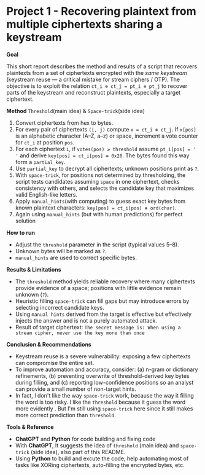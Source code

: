 # Project 1 - Recovering plaintext from multiple ciphertexts sharing a keystream

**Goal**

This short report describes the method and results of a script that recovers plaintexts from a set of ciphertexts encrypted with the *same keystream* (keystream reuse — a critical mistake for stream ciphers / OTP). The objective is to exploit the relation `ct_i ⊕ ct_j = pt_i ⊕ pt_j` to recover parts of the keystream and reconstruct plaintexts, especially a target ciphertext.

**Method** `Threshold`(main idea) & `Space-trick`(side idea)

1. Convert ciphertexts from hex to bytes.
2. For every pair of ciphertexts `(i, j)` compute `x = ct_i ⊕ ct_j`. If `x[pos]` is an alphabetic character (A–Z, a–z) or space, increment a vote counter for `ct_i` at position `pos`.
3. For each ciphertext `i`, if `votes(pos) ≥ threshold` assume `pt_i[pos] = ' '` and derive `key[pos] = ct_i[pos] ⊕ 0x20`. The bytes found this way form a `partial_key`.
4. Use `partial_key` to decrypt all ciphertexts; unknown positions print as `?`.
5. With `space-trick`, for positions not determined by thresholding, the script tests candidates assuming `space` in one ciphertext, checks consistency with others, and selects the candidate key that maximizes valid English-like letters.
6. Apply `manual_hints`(with computing) to guess exact key bytes from known plaintext characters: `key[pos] = ct_i[pos] ⊕ ord(char)`.
7. Again using `manual_hints` (but with human predictions) for perfect solution

**How to run**

* Adjust the `threshold` parameter in the script (typical values 5–8).
* Unknown bytes will be marked as `?`.
* `manual_hints` are used to correct specific bytes.

**Results & Limitations**

* The `threshold` method yields reliable recovery where many ciphertexts provide evidence of a space; positions with little evidence remain unknown (`?`).
* Heuristic filling `space-trick` can fill gaps but may introduce errors by selecting incorrect candidate keys.
* Using `manual hints` derived from the target is effective but effectively injects the answer and is not a purely automated attack.
* Result of target ciphertext: `The secret message is: When using a stream cipher, never use the key more than once`

**Conclusion & Recommendations**

* Keystream reuse is a severe vulnerability: exposing a few ciphertexts can compromise the entire set.
* To improve automation and accuracy, consider: (a) n-gram or dictionary refinements, (b) preventing overwrite of threshold-derived key bytes during filling, and (c) reporting low-confidence positions so an analyst can provide a small number of non-target hints.
* In fact, I don't like the way `space-trick` work, because the way it filling the word is too risky. I like the `threshold` because it guess the word more evidently . But I'm still using `space-trick` here since it still makes more correct prediction than `threshold`.

**Tools & Reference**

* **ChatGPT** and **Python** for code building and fixing code
* With **ChatGPT**, It suggests the idea of `threshold` (main idea) and `space-trick` (side idea), also part of this README.
* Using **Python** to build and excute the code, help automating most of tasks like XORing ciphertexts, auto-filling the encrypted bytes, etc.
